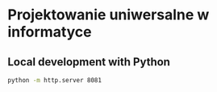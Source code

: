 # Projektowanie uniwersalne w informatyce
## Local development with Python
```bash
python -m http.server 8081
```
